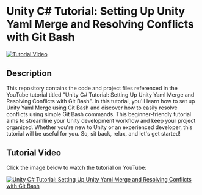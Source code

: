 # Unity C# Tutorial: Setting Up Unity Yaml Merge and Resolving Conflicts with Git Bash

[![Tutorial Video](https://img.youtube.com/vi/ZI7Uz-VnO8U/0.jpg)]([https://www.youtube.com/watch?v=YOUR_VIDEO_ID_HERE](https://www.youtube.com/watch?v=ZI7Uz-VnO8U))

## Description
This repository contains the code and project files referenced in the YouTube tutorial titled "Unity C# Tutorial: Setting Up Unity Yaml Merge and Resolving Conflicts with Git Bash". In this tutorial, you'll learn how to set up Unity Yaml Merge using Git Bash and discover how to easily resolve conflicts using simple Git Bash commands. This beginner-friendly tutorial aims to streamline your Unity development workflow and keep your project organized. Whether you're new to Unity or an experienced developer, this tutorial will be useful for you. So, sit back, relax, and let's get started!

## Tutorial Video
Click the image below to watch the tutorial on YouTube:

[![Unity C# Tutorial: Setting Up Unity Yaml Merge and Resolving Conflicts with Git Bash](https://img.youtube.com/vi/YOUR_VIDEO_ID_HERE/0.jpg)](https://www.youtube.com/watch?v=YOUR_VIDEO_ID_HERE)


